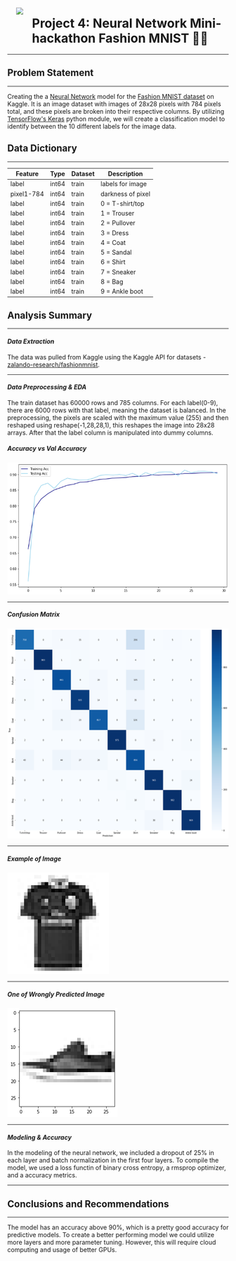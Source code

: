 <img src="http://imgur.com/1ZcRyrc.png" style="float: left; margin: 20px; height: 55px"> 

# **Project 4: Neural Network Mini-hackathon Fashion MNIST 👗👔**
---
## Problem Statement
---
Creating the a [Neural Network](https://www.ibm.com/cloud/learn/neural-networks) model for the [Fashion MNIST dataset](https://www.kaggle.com/datasets/zalando-research/fashionmnist) on Kaggle. It is an image dataset with images of 28x28 pixels with 784 pixels total, and these pixels are broken into their respective columns. By utilizing [TensorFlow's Keras](https://www.tensorflow.org/api_docs/python/tf/keras) python module, we will create a classification model to identify between the 10 different labels for the image data. 

## Data Dictionary
---
|Feature|Type|Dataset|Description|
|---|---|---|---|
|label|int64|train|labels for image|
|pixel1-784|int64|train|darkness of pixel|
|label|int64|train|0 = T-shirt/top| 
|label|int64|train|1 = Trouser|
|label|int64|train|2 = Pullover|
|label|int64|train|3 = Dress|
|label|int64|train|4 = Coat|
|label|int64|train|5 = Sandal|
|label|int64|train|6 = Shirt|
|label|int64|train|7 = Sneaker|
|label|int64|train|8 = Bag|
|label|int64|train|9 = Ankle boot|


## Analysis Summary
---
#### *Data Extraction*
The data was pulled from Kaggle using the Kaggle API for datasets - [zalando-research/fashionmnist](https://www.kaggle.com/datasets/zalando-research/fashionmnist?select=fashion-mnist_train.csv).

---

#### *Data Preprocessing & EDA*
The train dataset has 60000 rows and 785 columns. For each label(0-9), there are 6000 rows with that label, meaning the dataset is balanced. In the preprocessing, the pixels are scaled with the maximum value (255) and then reshaped using reshape(-1,28,28,1), this reshapes the image into 28x28 arrays. After that the label column is manipulated into dummy columns.
##### Accuracy vs Val Accuracy

![acc](./data_visualizations/acc-&-val-acc.jpg)

---
##### Confusion Matrix

![cf](./data_visualizations/cf.jpg)

---
##### Example of Image

![example](./data_visualizations/tenlabel.jpg)

---
##### One of Wrongly Predicted Image
![wrong](./data_visualizations/wrong.jpg)

---

#### *Modeling & Accuracy*
In the modeling of the neural network, we included a dropout of 25% in each layer and batch normalization in the first four layers. To compile the model, we used a loss functin of binary cross entropy, a rmsprop optimizer, and a accuracy metrics.

---

## Conclusions and Recommendations
---
The model has an accuracy above 90%, which is a pretty good accuracy for predictive models. To create a better performing model we could utilize more layers and more parameter tuning. However, this will require cloud computing and usage of better GPUs. 
